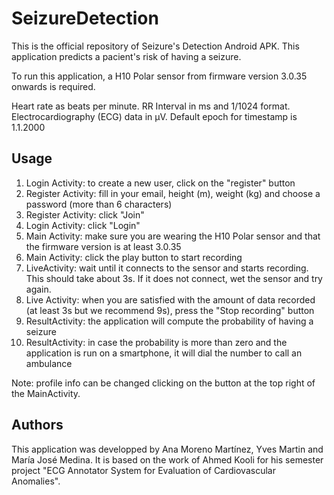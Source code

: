 # SeizureDetection

This is the official repository of Seizure's Detection Android APK. This application predicts a pacient's risk of having a seizure.

To run this application, a H10 Polar sensor from firmware version 3.0.35 onwards is required.

Heart rate as beats per minute. RR Interval in ms and 1/1024 format.
Electrocardiography (ECG) data in µV. Default epoch for timestamp is 1.1.2000

## Usage

1. Login Activity: to create a new user, click on the "register" button
2. Register Activity: fill in your email, height (m), weight (kg) and choose a password (more than 6 characters)
3. Register Activity: click "Join"
4. Login Activity: click "Login"
5. Main Activity: make sure you are wearing the H10 Polar sensor and that the firmware version is at least 3.0.35
6. Main Activity: click the play button to start recording
7. LiveActivity: wait until it connects to the sensor and starts recording. This should take about 3s. If it does not connect, wet the sensor and try again.
8. Live Activity: when you are satisfied with the amount of data recorded (at least 3s but we recommend 9s), press the "Stop recording" button
9. ResultActivity: the application will compute the probability of having a seizure
10. ResultActivity: in case the probability is more than zero and the application is run on a smartphone, it will dial the number to call an ambulance

Note: profile info can be changed clicking on the button at the top right of the MainActivity.

## Authors

This application was developped by Ana Moreno Martínez, Yves Martin and María José Medina. It is based on the work of Ahmed Kooli for his semester project "ECG Annotator System for Evaluation of Cardiovascular Anomalies".
